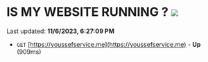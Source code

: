 # IS MY WEBSITE RUNNING ? [![](https://img.shields.io/static/v1?label=Sponsor&message=%E2%9D%A4&logo=GitHub&color=%23fe8e86)](https://github.com/sponsors/<username>)

Last updated: **11/6/2023, 6:27:09 PM**

- `GET` [https://youssefservice.me](https://youssefservice.me) - **Up** (909ms)
